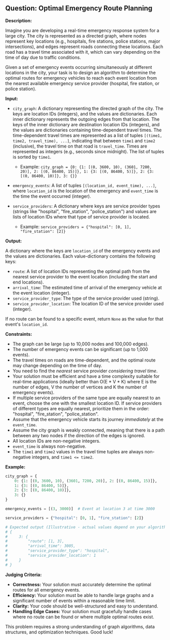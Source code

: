 ## Question: Optimal Emergency Route Planning

**Description:**

Imagine you are developing a real-time emergency response system for a large city. The city is represented as a directed graph, where nodes represent key locations (e.g., hospitals, fire stations, police stations, major intersections), and edges represent roads connecting these locations. Each road has a travel time associated with it, which can vary depending on the time of day due to traffic conditions.

Given a set of emergency events occurring simultaneously at different locations in the city, your task is to design an algorithm to determine the optimal routes for emergency vehicles to reach each event location from the nearest available emergency service provider (hospital, fire station, or police station).

**Input:**

*   `city_graph`: A dictionary representing the directed graph of the city. The keys are location IDs (integers), and the values are dictionaries.  Each inner dictionary represents the outgoing edges from that location. The keys of the inner dictionary are destination location IDs (integers), and the values are dictionaries containing time-dependent travel times. The time-dependent travel times are represented as a list of tuples `[(time1, time2, travel_time), ...]`, indicating that between `time1` and `time2` (inclusive), the travel time on that road is `travel_time`.  Times are represented as integers (e.g., seconds since midnight). The list of tuples is sorted by `time1`.
    *   Example: `city_graph = {0: {1: [(0, 3600, 10), (3601, 7200, 20)], 2: [(0, 86400, 15)]}, 1: {3: [(0, 86400, 5)]}, 2: {3: [(0, 86400, 10)]}, 3: {}}`

*   `emergency_events`: A list of tuples `[(location_id, event_time), ...]`, where `location_id` is the location of the emergency and `event_time` is the time the event occurred (integer).

*   `service_providers`: A dictionary where keys are service provider types (strings like "hospital", "fire_station", "police_station") and values are lists of location IDs where that type of service provider is located.
    *   Example: `service_providers = {"hospital": [0, 1], "fire_station": [2]}`

**Output:**

A dictionary where the keys are `location_id` of the emergency events and the values are dictionaries. Each value-dictionary contains the following keys:

*   `route`: A list of location IDs representing the optimal path from the nearest service provider to the event location (including the start and end locations).
*   `arrival_time`: The estimated time of arrival of the emergency vehicle at the event location (integer).
*   `service_provider_type`: The type of the service provider used (string).
*   `service_provider_location`: The location ID of the service provider used (integer).

If no route can be found to a specific event, return `None` as the value for that event's `location_id`.

**Constraints:**

*   The graph can be large (up to 10,000 nodes and 100,000 edges).
*   The number of emergency events can be significant (up to 1,000 events).
*   The travel times on roads are time-dependent, and the optimal route may change depending on the time of day.
*   You need to find the *nearest* service provider *considering travel time*.
*   Your solution must be efficient and have a time complexity suitable for real-time applications (ideally better than O(E * V * K) where E is the number of edges, V the number of vertices and K the number of emergency events).
*   If multiple service providers of the same type are equally nearest to an event, choose the one with the smallest location ID. If service providers of different types are equally nearest, prioritize them in the order: "hospital", "fire_station", "police_station".
*   Assume that the emergency vehicle starts its journey *immediately* at the `event_time`.
*   Assume the city graph is weakly connected, meaning that there is a path between any two nodes if the direction of the edges is ignored.
*   All location IDs are non-negative integers.
*   `event_time` is always non-negative.
*   The `time1` and `time2` values in the travel time tuples are always non-negative integers, and `time1 <= time2`.

**Example:**

```python
city_graph = {
    0: {1: [(0, 3600, 10), (3601, 7200, 20)], 2: [(0, 86400, 15)]},
    1: {3: [(0, 86400, 5)]},
    2: {3: [(0, 86400, 10)]},
    3: {}
}

emergency_events = [(3, 3000)]  # Event at location 3 at time 3000

service_providers = {"hospital": [0, 1], "fire_station": [2]}

# Expected output (Illustrative - actual values depend on your algorithm):
# {
#     3: {
#         "route": [1, 3],
#         "arrival_time": 3005,
#         "service_provider_type": "hospital",
#         "service_provider_location": 1
#     }
# }
```

**Judging Criteria:**

*   **Correctness:** Your solution must accurately determine the optimal routes for all emergency events.
*   **Efficiency:** Your solution must be able to handle large graphs and a significant number of events within a reasonable time limit.
*   **Clarity:** Your code should be well-structured and easy to understand.
*   **Handling Edge Cases:** Your solution must gracefully handle cases where no route can be found or where multiple optimal routes exist.

This problem requires a strong understanding of graph algorithms, data structures, and optimization techniques. Good luck!
